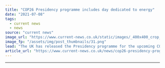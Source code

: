 ```yaml
---
title: "COP26 Presidency programme includes day dedicated to energy"
date: "2021-07-08"
tags: 
  - current news
  - news
source: "current news"
image_url: "https://www.current-news.co.uk/static/images/_400x400_crop_center-center/COP26-logo-credit-UN-Climate-Change-Conference.png"
image_fp: "/assets/img/post_thumbnails/31.png"
lead: "​The UK has released the Presidency programme for the upcoming COP26 summit in Glasgow, with a day dedicated to energy."
article_url: "https://www.current-news.co.uk/news/cop26-presidency-programme-includes-day-dedicated-to-energy?utm_source=rss-feeds&utm_medium=rss&utm_campaign=rss"
---
```


---
